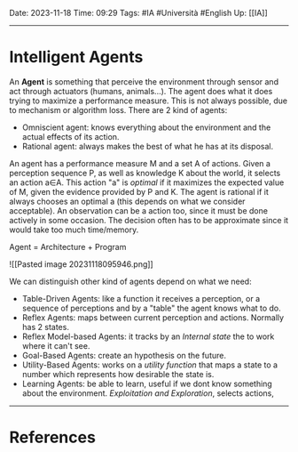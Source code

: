 Date: 2023-11-18
Time: 09:29
Tags: #IA #Università #English 
Up: [[IA]]

---
# Intelligent Agents

An **Agent** is something that perceive the environment through sensor and act through actuators (humans, animals...). The agent does what it does trying to maximize a performance measure. This is not always possible, due to mechanism or algorithm loss. 
There are 2 kind of agents:
- Omniscient agent: knows everything about the environment and the actual effects of its action.
- Rational agent: always makes the best of what he has at its disposal.

An agent has a performance measure M and a set A of actions. Given a perception sequence P, as well as knowledge K about the world, it selects an action a∈A. This action "a" is *optimal* if it maximizes the expected value of M, given the evidence provided by P and K. The agent is rational if it always chooses an optimal a (this depends on what we consider acceptable). An observation can be a action too, since it must be done actively in some occasion. The decision often has to be approximate since it would take too much time/memory. 

Agent = Architecture + Program

![[Pasted image 20231118095946.png]]

We can distinguish other kind of agents depend on what we need:
- Table-Driven Agents: like a function it receives a perception, or a sequence of perceptions and by a "table" the agent knows what to do.
- Reflex Agents: maps between current perception and actions. Normally has 2 states.
- Reflex Model-based Agents: it tracks by an *Internal state* the to work where it can't see.
- Goal-Based Agents: create an hypothesis on the future. 
- Utility-Based Agents: works on a *utility function* that maps a state to a number which represents how desirable the state is.
- Learning Agents: be able to learn, useful if we dont know something about the environment. *Exploitation and Exploration*, selects actions, 



---
# References
